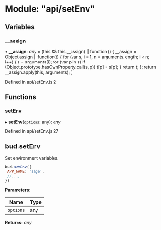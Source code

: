 # Module: "api/setEnv"

## Variables

###  __assign

• **__assign**: *any* = (this && this.__assign) || function () {
    __assign = Object.assign || function(t) {
        for (var s, i = 1, n = arguments.length; i < n; i++) {
            s = arguments[i];
            for (var p in s) if (Object.prototype.hasOwnProperty.call(s, p))
                t[p] = s[p];
        }
        return t;
    };
    return __assign.apply(this, arguments);
}

Defined in api/setEnv.js:2

## Functions

###  setEnv

▸ **setEnv**(`options`: any): *any*

Defined in api/setEnv.js:27

## bud.setEnv

Set environment variables.

```js
bud.setEnv({
 APP_NAME: 'sage',
 //...,
})
```

**Parameters:**

Name | Type |
------ | ------ |
`options` | any |

**Returns:** *any*
